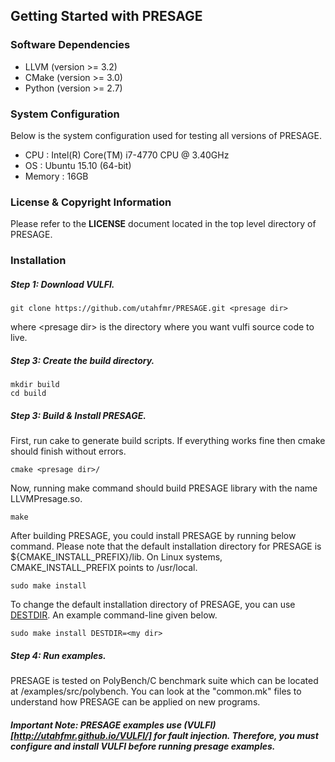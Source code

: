 
## Getting Started with PRESAGE
### Software Dependencies
* LLVM (version >= 3.2)
* CMake (version >= 3.0) 
* Python (version >= 2.7)

### System Configuration
Below is the system configuration used for testing all versions of PRESAGE.
* CPU : Intel(R) Core(TM) i7-4770 CPU @ 3.40GHz
* OS : Ubuntu 15.10 (64-bit)
* Memory : 16GB

### License & Copyright Information
Please refer to the **LICENSE** document located in the top level directory of PRESAGE.

### Installation
##### Step 1: Download VULFI. 

```
git clone https://github.com/utahfmr/PRESAGE.git <presage dir>
```
where \<presage dir\> is the directory where you want vulfi source code to live.

##### Step 3: Create the build directory.

```
mkdir build
cd build
```

##### Step 3: Build & Install PRESAGE.

First, run cake to generate build scripts. If everything works fine then cmake should finish without errors.
```
cmake <presage dir>/
```

Now, running make command should build PRESAGE library with the name LLVMPresage.so.

```
make
```

After building PRESAGE, you could install PRESAGE by running below command. Please note that the default installation directory for PRESAGE is ${CMAKE_INSTALL_PREFIX}/lib. On Linux systems, CMAKE_INSTALL_PREFIX points to /usr/local. 

```
sudo make install
```

To change the default installation directory of PRESAGE, you can use [DESTDIR](https://cmake.org/cmake/help/v3.0/variable/CMAKE_INSTALL_PREFIX.html). An example command-line given below.

```
sudo make install DESTDIR=<my dir>
```

##### Step 4: Run examples.

PRESAGE is tested on PolyBench/C benchmark suite which can be located at <presage dir>/examples/src/polybench. You can look at the "common.mk" files to understand how PRESAGE can be applied on new programs.

##### Important Note: PRESAGE examples use (VULFI)[http://utahfmr.github.io/VULFI/] for fault injection. Therefore, you must configure and install VULFI before running presage examples.
